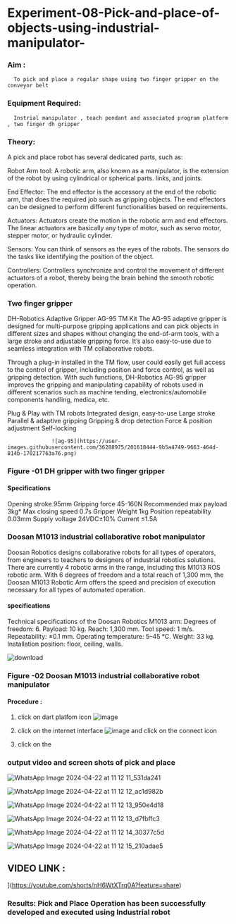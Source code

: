 # Experiment-08-Pick-and-place-of-objects-using-industrial-manipulator-

### Aim :
      To pick and place a regular shape using two finger gripper on the conveyor belt 
### Equipment Required: 
      Instrial manipulator , teach pendant and associated program platform , two finger dh gripper 
      
### Theory: 

A pick and place robot has several dedicated parts, such as:

Robot Arm tool: A robotic arm, also known as a manipulator, is the extension of the robot by using cylindrical or spherical parts. links, and joints.

End Effector: The end effector is the accessory at the end of the robotic arm, that does the required job such as gripping objects. The end effectors can be designed to perform different functionalities based on requirements.

Actuators: Actuators create the motion in the robotic arm and end effectors. The linear actuators are basically any type of motor, such as servo motor, stepper motor, or hydraulic cylinder.

Sensors: You can think of sensors as the eyes of the robots. The sensors do the tasks like identifying the position of the object.

Controllers: Controllers synchronize and control the movement of different actuators of a robot, thereby being the brain behind the smooth robotic operation.


### Two finger gripper 

DH-Robotics
Adaptive Gripper AG-95 TM Kit
The AG-95 adaptive gripper is designed for multi-purpose gripping applications and can pick objects in different sizes and shapes without changing the end-of-arm tools, with a large stroke and adjustable gripping force. It’s also easy-to-use due to seamless integration with TM collaborative robots.

Through a plug-in installed in the TM flow, user could easily get full access to the control of gripper, including position and force control, as well as gripping detection. With such functions, DH-Robotics AG-95 gripper improves the gripping and manipulating capability of robots used in different scenarios such as machine tending, electronics/automobile components handling, medica, etc.

Plug & Play with TM robots
Integrated design, easy-to-use
Large stroke
Parallel & adaptive gripping
Gripping & drop detection
Force & position adjustment
Self-locking

                  ![ag-95](https://user-images.githubusercontent.com/36288975/201618444-9b5a4749-9663-464d-814b-170217763a76.png)
### Figure -01 DH gripper with two finger gripper 

#### Specifications

Opening stroke	95mm
Gripping force 	45-160N
Recommended max payload	3kg*
Max closing speed	0.7s
Gripper Weight	1kg
Position repeatability	0.03mm
Supply voltage	24VDC±10%
Current	≤1.5A



### Doosan M1013 industrial collaborative robot manipulator 
Doosan Robotics designs collaborative robots for all types of operators, from engineers to teachers to designers of industrial robotics solutions. There are currently 4 robotic arms in the range, including this M1013 ROS robotic arm. With 6 degrees of freedom and a total reach of 1,300 mm, the Doosan M1013 Robotic Arm offers the speed and precision of execution necessary for all types of automated operation.

#### specifications 
Technical specifications of the Doosan Robotics M1013 arm:
Degrees of freedom: 6.
Payload: 10 kg.
Reach: 1,300 mm.
Tool speed: 1 m/s.
Repeatability: ±0.1 mm.
Operating temperature: 5–45 °C.
Weight: 33 kg.
Installation position: floor, ceiling, walls.



![download](https://user-images.githubusercontent.com/36288975/201624230-89cc83ff-cecd-49ea-84c6-c67066e9d157.jpg)

### Figure -02 Doosan M1013 industrial collaborative robot manipulator 

#### Procedure : 

1. click on dart platfom icon ![image](https://user-images.githubusercontent.com/36288975/201621038-f1248586-5c20-40fd-8a74-68c7d8b44939.png)
2. click on the internet interface 
![image](https://user-images.githubusercontent.com/36288975/201621235-3b8b46a9-3c19-4207-9ea2-6a7954eb6135.png)
and click on the connect icon 

3. click on the 


















### output video and screen shots of pick and place 

![WhatsApp Image 2024-04-22 at 11 12 11_531da241](https://github.com/vasanthkumarch/Experiment-08-Pick-and-place-of-objects-using-industrial-manipulator-/assets/149937471/8b11ffe0-ec94-4b9e-b530-bd5264e8b3ef)

![WhatsApp Image 2024-04-22 at 11 12 12_ac1d982b](https://github.com/vasanthkumarch/Experiment-08-Pick-and-place-of-objects-using-industrial-manipulator-/assets/149937471/4514d5b6-0fe6-48d5-89ac-0c5088aa5570)

![WhatsApp Image 2024-04-22 at 11 12 13_950e4d18](https://github.com/vasanthkumarch/Experiment-08-Pick-and-place-of-objects-using-industrial-manipulator-/assets/149937471/846163ce-ba86-4a11-84d3-8d93f189fa79)

![WhatsApp Image 2024-04-22 at 11 12 13_d7fbffc3](https://github.com/vasanthkumarch/Experiment-08-Pick-and-place-of-objects-using-industrial-manipulator-/assets/149937471/dfcc1994-4b4f-427f-b338-b48dfffb667a)

![WhatsApp Image 2024-04-22 at 11 12 14_30377c5d](https://github.com/vasanthkumarch/Experiment-08-Pick-and-place-of-objects-using-industrial-manipulator-/assets/149937471/687835b9-442f-4f29-a63c-f9ba9b60721e)

![WhatsApp Image 2024-04-22 at 11 12 15_210adae5](https://github.com/vasanthkumarch/Experiment-08-Pick-and-place-of-objects-using-industrial-manipulator-/assets/149937471/e4b7c952-6bf7-4221-92a9-49e6c5cd7070)

## VIDEO LINK :
](https://youtube.com/shorts/nH6WtXTrq0A?feature=share)
### Results: Pick and Place Operation has been successfully developed and executed using Industrial robot






